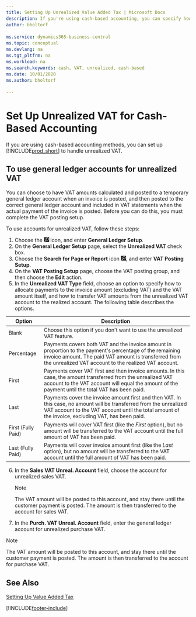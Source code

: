 ```yaml
---
title: Setting Up Unrealized Value Added Tax | Microsoft Docs
description: If you're using cash-based accounting, you can specify how to handle unrealized VAT for sales and purchases.
author: bholtorf

ms.service: dynamics365-business-central
ms.topic: conceptual
ms.devlang: na
ms.tgt_pltfrm: na
ms.workload: na
ms.search.keywords: cash, VAT, unrealized, cash-based
ms.date: 10/01/2020
ms.author: bholtorf

---
```


# Set Up Unrealized VAT for Cash-Based Accounting
If you are using cash-based accounting methods, you can set up [!INCLUDE[prod_short](includes/prod_short.md)] to handle unrealized VAT.

## To use general ledger accounts for unrealized VAT
You can choose to have VAT amounts calculated and posted to a temporary general ledger account when an invoice is posted, and then posted to the correct general ledger account and included in VAT statements when the actual payment of the invoice is posted. Before you can do this, you must complete the VAT posting setup.

To use accounts for unrealized VAT, follow these steps:
1. Choose the ![Lightbulb that opens the Tell Me feature](media/ui-search/search_small.png "Tell me what you want to do") icon, and enter **General Ledger Setup**.
2. On the **General Ledger Setup** page, select the **Unrealized VAT** check box.
3. Choose the **Search for Page or Report** icon ![Lightbulb that opens the Tell Me feature](media/ui-search/search_small.png "Tell me what you want to do"), and enter **VAT Posting Setup**.
4. On the **VAT Posting Setup** page, choose the VAT posting group, and then choose the **Edit** action.
5. In the **Unrealized VAT Type** field, choose an option to specify how to allocate payments to the invoice amount (excluding VAT) and the VAT amount itself, and how to transfer VAT amounts from the unrealized VAT account to the realized account. The following table describes the options.

| Option | Description |
| --- | --- |
| Blank | Choose this option if you don't want to use the unrealized VAT feature. |
| Percentage | Payments covers both VAT and the invoice amount in proportion to the payment's percentage of the remaining invoice amount. The paid VAT amount is transferred from the unrealized VAT account to the realized VAT account. |
| First | Payments cover VAT first and then invoice amounts. In this case, the amount transferred from the unrealized VAT account to the VAT account will equal the amount of the payment until the total VAT has been paid. |
| Last | Payments cover the invoice amount first and then VAT. In this case, no amount will be transferred from the unrealized VAT account to the VAT account until the total amount of the invoice, excluding VAT, has been paid. |
| First (Fully Paid) | Payments will cover VAT first (like the _First_ option), but no amount will be transferred to the VAT account until the full amount of VAT has been paid. |
| Last (Fully Paid) | Payments will cover invoice amount first (like the _Last_ option), but no amount will be transferred to the VAT account until the full amount of VAT has been paid. |

6. In the **Sales VAT Unreal. Account** field, choose the account for unrealized sales VAT.

    > [!NOTE]  
    > The VAT amount will be posted to this account, and stay there until the customer payment is posted. The amount is then transferred to the account for sales VAT.
7. In the **Purch. VAT Unreal. Account** field, enter the general ledger account for unrealized purchase VAT.

> [!NOTE]  
> The VAT amount will be posted to this account, and stay there until the customer payment is posted. The amount is then transferred to the account for purchase VAT.

## See Also
[Setting Up Value Added Tax](finance-setup-vat.md)


[!INCLUDE[footer-include](includes/footer-banner.md)]